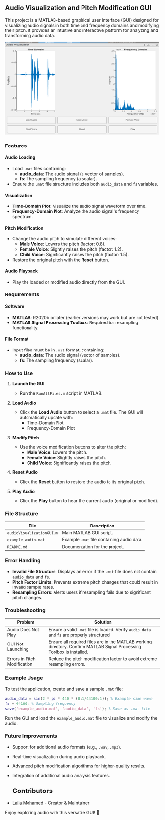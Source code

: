 ## Audio Visualization and Pitch Modification GUI

This project is a MATLAB-based graphical user interface (GUI) designed for visualizing audio signals in both time and frequency domains and modifying their pitch. It provides an intuitive and interactive platform for analyzing and transforming audio data.

<img src="https://github.com/laila2005/PythonProject/blob/master/image.png" width="500" height="300">

### Features

#### Audio Loading
- Load `.mat` files containing:
  - **audio_data**: The audio signal (a vector of samples).
  - **fs**: The sampling frequency (a scalar).
- Ensure the `.mat` file structure includes both `audio_data` and `fs` variables.

#### Visualization
- **Time-Domain Plot**: Visualize the audio signal waveform over time.
- **Frequency-Domain Plot**: Analyze the audio signal's frequency spectrum.

#### Pitch Modification
- Change the audio pitch to simulate different voices:
  - **Male Voice**: Lowers the pitch (factor: 0.8).
  - **Female Voice**: Slightly raises the pitch (factor: 1.2).
  - **Child Voice**: Significantly raises the pitch (factor: 1.5).
- Restore the original pitch with the **Reset** button.

#### Audio Playback
- Play the loaded or modified audio directly from the GUI.

### Requirements

#### Software
- **MATLAB**: R2020b or later (earlier versions may work but are not tested).
- **MATLAB Signal Processing Toolbox**: Required for resampling functionality.

#### File Format
- Input files must be in `.mat` format, containing:
  - **audio_data**: The audio signal (vector of samples).
  - **fs**: The sampling frequency (scalar).

### How to Use

1. **Launch the GUI**
   - Run the `RunAllFiles.m` script in MATLAB.

2. **Load Audio**
   - Click the **Load Audio** button to select a `.mat` file. The GUI will automatically update with:
     - Time-Domain Plot
     - Frequency-Domain Plot

3. **Modify Pitch**
   - Use the voice modification buttons to alter the pitch:
     - **Male Voice**: Lowers the pitch.
     - **Female Voice**: Slightly raises the pitch.
     - **Child Voice**: Significantly raises the pitch.

4. **Reset Audio**
   - Click the **Reset** button to restore the audio to its original pitch.

5. **Play Audio**
   - Click the **Play** button to hear the current audio (original or modified).

### File Structure

| File                      | Description                              |
|---------------------------|------------------------------------------|
| `audioVisualizationGUI.m` | Main MATLAB GUI script.                  |
| `example_audio.mat`       | Example `.mat` file containing audio data. |
| `README.md`               | Documentation for the project.           |

### Error Handling

- **Invalid File Structure**: Displays an error if the `.mat` file does not contain `audio_data` and `fs`.
- **Pitch Factor Limits**: Prevents extreme pitch changes that could result in invalid sample rates.
- **Resampling Errors**: Alerts users if resampling fails due to significant pitch changes.

### Troubleshooting

| Problem                   | Solution                                                                          |
|---------------------------|----------------------------------------------------------------------------------|
| Audio Does Not Play       | Ensure a valid `.mat` file is loaded. Verify `audio_data` and `fs` are properly structured. |
| GUI Not Launching         | Ensure all required files are in the MATLAB working directory. Confirm MATLAB Signal Processing Toolbox is installed. |
| Errors in Pitch Modification | Reduce the pitch modification factor to avoid extreme resampling errors.          |

### Example Usage

To test the application, create and save a sample `.mat` file:

```matlab
audio_data = sin(2 * pi * 440 * (0:1/44100:1)); % Example sine wave
fs = 44100; % Sampling frequency
save('example_audio.mat', 'audio_data', 'fs'); % Save as .mat file
```

Run the GUI and load the `example_audio.mat` file to visualize and modify the audio.

### Future Improvements

- Support for additional audio formats (e.g., `.wav`, `.mp3`).
- Real-time visualization during audio playback.
- Advanced pitch modification algorithms for higher-quality results.
- Integration of additional audio analysis features.

  ## Contributors

- [Laila Mohamed](https://github.com/laila2005) - Creator & Maintainer

Enjoy exploring audio with this versatile GUI! 🎵
